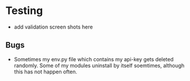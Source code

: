 # Testing 

- add validation screen shots here



## Bugs

- Sometimes my env.py file which contains my api-key gets deleted randomly. Some of my modules uninstall by itself soemtimes, although this has not happen often.